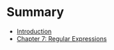 # Summary

* [Introduction](README.md)
* [Chapter 7: Regular Expressions](chapter_7_regular_expressions.md)

